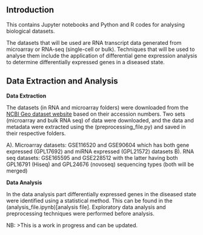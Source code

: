 ## **Introduction**
This contains Jupyter notebooks and Python and R codes for analysing biological datasets.

The datasets that will be used are RNA transcript data generated from microarray or RNA-seq (single-cell or bulk). Techniques that will be used to analyse them include the application of differential gene expression analysis to determine differentially expressed genes in a diseased state. 

## **Data Extraction and Analysis**

**Data Extraction**

The datasets (in RNA and microarray folders) were downloaded from the [NCBI Geo dataset website](https://www.ncbi.nlm.nih.gov/geo/) based on their accession numbers. Two sets (microarray and bulk RNA seq) of data were downloaded, and the data and metadata were extracted using the (preprocessing_file.py) and saved in their respective folders.

A). Microarray datasets: GSE116520 and GSE90604 which has both gene expressed (GPL17692) and miRNA expressed (GPL21572) datasets
B). RNA seq datasets: GSE165595 and GSE228512 with the latter having both GPL16791 (Hiseq) and GPL24676 (novoseq) sequencing types (both will be merged)

**Data Analysis**

In the data analysis part differentially expressed genes in the diseased state were identified using a statistical method. This can be found in the (analysis_file.ipynb)[analysis file]. Exploratory data analysis and preprocessing techniques were performed before analysis.

NB: >This is a work in progress and can be updated.

